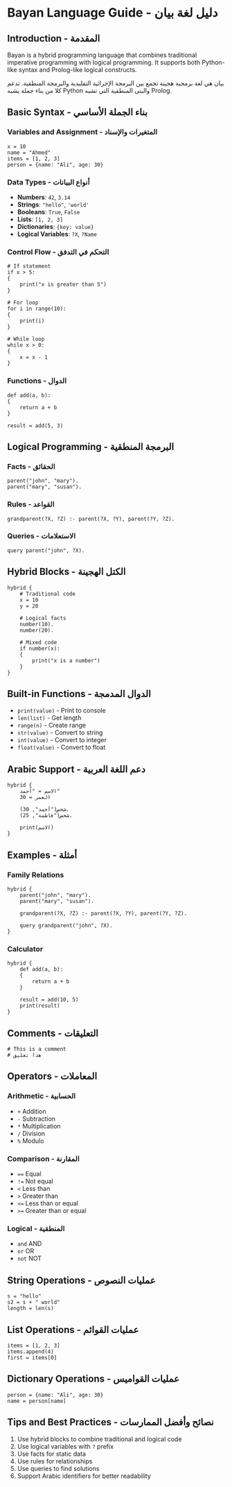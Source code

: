 # Bayan Language Guide - دليل لغة بيان

## Introduction - المقدمة

Bayan is a hybrid programming language that combines traditional imperative programming with logical programming. It supports both Python-like syntax and Prolog-like logical constructs.

بيان هي لغة برمجية هجينة تجمع بين البرمجة الإجرائية التقليدية والبرمجة المنطقية. تدعم كلا من بناء جملة يشبه Python والبنى المنطقية التي تشبه Prolog.

## Basic Syntax - بناء الجملة الأساسي

### Variables and Assignment - المتغيرات والإسناد

```bayan
x = 10
name = "Ahmed"
items = [1, 2, 3]
person = {name: "Ali", age: 30}
```

### Data Types - أنواع البيانات

- **Numbers**: `42`, `3.14`
- **Strings**: `"hello"`, `'world'`
- **Booleans**: `True`, `False`
- **Lists**: `[1, 2, 3]`
- **Dictionaries**: `{key: value}`
- **Logical Variables**: `?X`, `?Name`

### Control Flow - التحكم في التدفق

```bayan
# If statement
if x > 5:
{
    print("x is greater than 5")
}

# For loop
for i in range(10):
{
    print(i)
}

# While loop
while x > 0:
{
    x = x - 1
}
```

### Functions - الدوال

```bayan
def add(a, b):
{
    return a + b
}

result = add(5, 3)
```

## Logical Programming - البرمجة المنطقية

### Facts - الحقائق

```bayan
parent("john", "mary").
parent("mary", "susan").
```

### Rules - القواعد

```bayan
grandparent(?X, ?Z) :- parent(?X, ?Y), parent(?Y, ?Z).
```

### Queries - الاستعلامات

```bayan
query parent("john", ?X).
```

## Hybrid Blocks - الكتل الهجينة

```bayan
hybrid {
    # Traditional code
    x = 10
    y = 20
    
    # Logical facts
    number(10).
    number(20).
    
    # Mixed code
    if number(x):
    {
        print("x is a number")
    }
}
```

## Built-in Functions - الدوال المدمجة

- `print(value)` - Print to console
- `len(list)` - Get length
- `range(n)` - Create range
- `str(value)` - Convert to string
- `int(value)` - Convert to integer
- `float(value)` - Convert to float

## Arabic Support - دعم اللغة العربية

```bayan
hybrid {
    الاسم = "أحمد"
    العمر = 30
    
    شخص("أحمد", 30).
    شخص("فاطمة", 25).
    
    print(الاسم)
}
```

## Examples - أمثلة

### Family Relations

```bayan
hybrid {
    parent("john", "mary").
    parent("mary", "susan").
    
    grandparent(?X, ?Z) :- parent(?X, ?Y), parent(?Y, ?Z).
    
    query grandparent("john", ?X).
}
```

### Calculator

```bayan
hybrid {
    def add(a, b):
    {
        return a + b
    }
    
    result = add(10, 5)
    print(result)
}
```

## Comments - التعليقات

```bayan
# This is a comment
# هذا تعليق
```

## Operators - المعاملات

### Arithmetic - الحسابية
- `+` Addition
- `-` Subtraction
- `*` Multiplication
- `/` Division
- `%` Modulo

### Comparison - المقارنة
- `==` Equal
- `!=` Not equal
- `<` Less than
- `>` Greater than
- `<=` Less than or equal
- `>=` Greater than or equal

### Logical - المنطقية
- `and` AND
- `or` OR
- `not` NOT

## String Operations - عمليات النصوص

```bayan
s = "hello"
s2 = s + " world"
length = len(s)
```

## List Operations - عمليات القوائم

```bayan
items = [1, 2, 3]
items.append(4)
first = items[0]
```

## Dictionary Operations - عمليات القواميس

```bayan
person = {name: "Ali", age: 30}
name = person[name]
```

## Tips and Best Practices - نصائح وأفضل الممارسات

1. Use hybrid blocks to combine traditional and logical code
2. Use logical variables with `?` prefix
3. Use facts for static data
4. Use rules for relationships
5. Use queries to find solutions
6. Support Arabic identifiers for better readability


